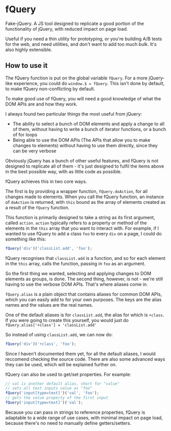 # fQuery
Fake-jQuery. A JS tool designed to replicate a good portion of the functionality of jQuery, with reduced impact on page load.

Useful if you need a thin utility for prototyping, or you're building A/B tests for the web, and need utilities, and don't want to add too much bulk. It's also highly extensible.

## How to use it
The fQuery function is put on the global variable `fQuery`. For a more jQuery-like experience, you could do `window.$ = fQuery`. This isn't done by default, to make fQuery non-conflicting by default.

To make good use of fQuery, you will need a good knowledge of what the DOM APIs are and how they work.

I always found two particular things the most useful from jQuery:
* The ability to select a bunch of DOM elements and apply a change to all of them, without having to write a bunch of iterator functions, or a bunch of for loops
* Being able to use the DOM APIs (The APIs that allow you to make changes to elements) without having to use them directly, since they can be very verbose

Obviously jQuery has a bunch of other useful features, and fQuery is not designed to replicate all of them - it's just designed to fulfil the items above in the best possible way, with as little code as possible.

fQuery achieves this in two core ways.

The first is by providing a wrapper function, `fQuery.doAction`, for all changes made to elements. When you call the fQuery function, an instance of `doAction` is returned, with `this` bound as the array of elements created as a result of the `fQuery` function.

This function is primarily designed to take a string as its first argument, called `action`. `action` typically refers to a property or method of the elements in the `this` array that you want to interact with. For example, if I wanted to use fQuery to add a class `foo` to every `div` on a page, I could do something like this:
```javascript
fQuery('div')('classList.add', 'foo');
```

fQuery recognises that `classList.add` is a function, and so for each element in the `this` array, calls the function, passing in `foo` as an argument.

So the first thing we wanted, selecting and applying changes to DOM elements as groups, is done. The second thing, however, is not - we're still having to use the verbose DOM APIs. That's where aliases come in.

`fQuery.alias` is a plain object that contains aliases for common DOM APIs, which you can easily add to for your own purposes. The keys are the alias names and the values are the real names.

One of the default aliases is for `classList.add`, the alias for which is `+class`. If you were going to create this yourself, you would just do `fQuery.alias['+class'] = 'classList.add'` 

So instead of using `classList.add`, we can now do:
```javascript
fQuery('div')('+class', 'foo');
```

Since I haven't documented them yet, for all the default aliases, I would reccomend checking the source code. There are also some advanced ways they can be used, which will be explained further on.

fQuery can also be used to get/set properties. For example:
```javascript
// val is another default alias, short for "value"
// sets all text inputs value as "foo"
fQuery('input[type=text]')('val', 'foo');
// gets the value property of the first input
fQuery('input[type=text]')('val');
```

Because you can pass in strings to reference properties, fQuery is adaptable to a wide range of use cases, with minimal impact on page load, because there's no need to manually define getters/setters.
